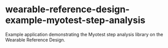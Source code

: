 # wearable-reference-design-example-myotest-step-analysis
Example application demonstrating the Myotest step analysis library on the Wearable Reference Design.

